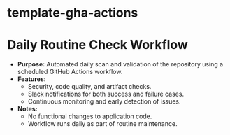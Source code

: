 # template-gha-actions
# Daily Routine Check Workflow

- **Purpose:** Automated daily scan and validation of the repository using a scheduled GitHub Actions workflow.
- **Features:**
  - Security, code quality, and artifact checks.
  - Slack notifications for both success and failure cases.
  - Continuous monitoring and early detection of issues.
- **Notes:**
  - No functional changes to application code.
  - Workflow runs daily as part of routine maintenance.
